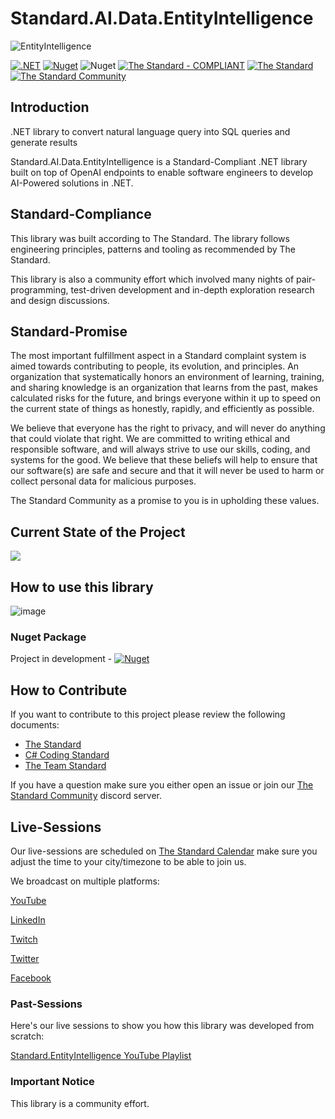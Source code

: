 # Standard.AI.Data.EntityIntelligence

![EntityIntelligence](https://raw.githubusercontent.com/hassanhabib/Standard.AI.Data.EntityIntelligence/main/ei-gitlogo.png)

[![.NET](https://github.com/hassanhabib/Standard.AI.Data.EntityIntelligence/actions/workflows/dotnet.yml/badge.svg)](https://github.com/hassanhabib/Standard.AI.Data.EntityIntelligence/actions/workflows/dotnet.yml)
[![Nuget](https://img.shields.io/nuget/v/Standard.AI.Data.EntityIntelligence?logo=nuget&color=blue)](https://www.nuget.org/packages/Standard.AI.Data.EntityIntelligence)
![Nuget](https://img.shields.io/nuget/dt/Standard.AI.Data.EntityIntelligence?logo=nuget&label=Downloads&color=blue)
[![The Standard - COMPLIANT](https://img.shields.io/badge/The_Standard-COMPLIANT-2ea44f?style=default)](https://github.com/hassanhabib/The-Standard)
[![The Standard](https://img.shields.io/github/v/release/hassanhabib/The-Standard?filter=v2.10.0&style=default&label=Standard%20Version&color=2ea44f)](https://github.com/hassanhabib/The-Standard)
[![The Standard Community](https://img.shields.io/discord/934130100008538142?style=default&color=%237289da&label=The%20Standard%20Community&logo=Discord)](https://discord.gg/vdPZ7hS52X)



## Introduction
.NET library to convert natural language query into SQL queries and generate results

Standard.AI.Data.EntityIntelligence is a Standard-Compliant .NET library built on top of OpenAI endpoints to enable software engineers to develop AI-Powered solutions in .NET.

## Standard-Compliance
This library was built according to The Standard. The library follows engineering principles, patterns and tooling as recommended by The Standard.

This library is also a community effort which involved many nights of pair-programming, test-driven development and in-depth exploration research and design discussions.

## Standard-Promise
The most important fulfillment aspect in a Standard complaint system is aimed towards contributing to people, its evolution, and principles.
An organization that systematically honors an environment of learning, training, and sharing knowledge is an organization that learns from the past, makes calculated risks for the future, 
and brings everyone within it up to speed on the current state of things as honestly, rapidly, and efficiently as possible. 
 
We believe that everyone has the right to privacy, and will never do anything that could violate that right.
We are committed to writing ethical and responsible software, and will always strive to use our skills, coding, and systems for the good.
We believe that these beliefs will help to ensure that our software(s) are safe and secure and that it will never be used to harm or collect personal data for malicious purposes.
 
The Standard Community as a promise to you is in upholding these values.

## Current State of the Project
[![](https://mermaid.ink/img/pako:eNqtVW1vokAQ_isbGk9NrEFA25CmCYhNTExfDtMv0g8rLO2muHjLeq1p_O83u0BZX3p3uRwkys4zM888s28fRpwnxHCNVusjYghRRoWL1CdCbfFCVqTtovYSF6Td062PmFO8zEjR_nQHaM3pCvPtOM9yLuPOJiP51qGNx5y8i8bLtu1jFz_nCeGN08XYhEfzyygjDRyM5KvBBYlzluxVY5qjwV4KQbigey5pmrZLeCf_4GfXakUszfK3-AVzgb7PIhYxmph9c9EJsMCyN90n13UDH12dn18jiQ0U5PP8lfCuxO5uJxGTsEQthYaE_6QxqWH0DSIHEBnG0OBDtKS0GgZb5bjneUyKgrLnE_6QDJWUA6As0_4mQIZYi0UosGxb0vdo_25NmDd9kupmU78WYPXNTomcFmiBCG96lL8GLQD_UAbIa5Q6i_Bh9rAhfHvHQUMhOBY0Z1WgrM0bz6ePlWStRY5SdGCRNnuxmHPMChyL8EfWD2NO1yLIV1dLfj2jSw4r4lCzDZqhjHvMC8JPy7bl3NUutawGtBrwWH1Zl3O0oupwB-i_XlEOMKsGHbI6wKqALxn79md3y9pO9lg1rWkkRJXB-xZpG37cYrHhOKuzyp6Oc9jLlOkpd-U0O3WCYVWNNpaWUafTGWeUMNHtStXj2XRyO1dEpcKR9IszXBQBSVG5EFBKs8w9u7nxhqbZQyAGmibHjjY-f6OJeHGt9XsPxXL7u2emej4dElzAjud46yIwmhqN2q4liWlemjrJ_vgEyY16_obErygCzxtaGgWkCC7-jxBY4BXJ5cV4MvF1HaDE_ycOq4csjaOcsooGTnqdw9dbcbJXX4swesaK8BWmCVxf6gqKDHU1RYYLn3CEvUYGHN_ghzciD7csNtwUZwXpGZt1ggUJKH7meFVZd78ARmc4CA?type=png)](https://mermaid.live/edit#pako:eNqtVW1vokAQ_isbGk9NrEFA25CmCYhNTExfDtMv0g8rLO2muHjLeq1p_O83u0BZX3p3uRwkys4zM888s28fRpwnxHCNVusjYghRRoWL1CdCbfFCVqTtovYSF6Td062PmFO8zEjR_nQHaM3pCvPtOM9yLuPOJiP51qGNx5y8i8bLtu1jFz_nCeGN08XYhEfzyygjDRyM5KvBBYlzluxVY5qjwV4KQbigey5pmrZLeCf_4GfXakUszfK3-AVzgb7PIhYxmph9c9EJsMCyN90n13UDH12dn18jiQ0U5PP8lfCuxO5uJxGTsEQthYaE_6QxqWH0DSIHEBnG0OBDtKS0GgZb5bjneUyKgrLnE_6QDJWUA6As0_4mQIZYi0UosGxb0vdo_25NmDd9kupmU78WYPXNTomcFmiBCG96lL8GLQD_UAbIa5Q6i_Bh9rAhfHvHQUMhOBY0Z1WgrM0bz6ePlWStRY5SdGCRNnuxmHPMChyL8EfWD2NO1yLIV1dLfj2jSw4r4lCzDZqhjHvMC8JPy7bl3NUutawGtBrwWH1Zl3O0oupwB-i_XlEOMKsGHbI6wKqALxn79md3y9pO9lg1rWkkRJXB-xZpG37cYrHhOKuzyp6Oc9jLlOkpd-U0O3WCYVWNNpaWUafTGWeUMNHtStXj2XRyO1dEpcKR9IszXBQBSVG5EFBKs8w9u7nxhqbZQyAGmibHjjY-f6OJeHGt9XsPxXL7u2emej4dElzAjud46yIwmhqN2q4liWlemjrJ_vgEyY16_obErygCzxtaGgWkCC7-jxBY4BXJ5cV4MvF1HaDE_ycOq4csjaOcsooGTnqdw9dbcbJXX4swesaK8BWmCVxf6gqKDHU1RYYLn3CEvUYGHN_ghzciD7csNtwUZwXpGZt1ggUJKH7meFVZd78ARmc4CA)

<!--![StateOfTheProject](https://raw.githubusercontent.com/hassanhabib/Standard.AI.Data.EntityIntelligence/main/stateoftheproject.drawio.png)
<a href="https://app.diagrams.net/#Hhassanhabib%2FStandard.AI.Data.EntityIntelligence%2Fmain%2Fstateoftheproject.drawio" target="_blank">Edit with Draw.io</a>-->

## How to use this library
![image](https://github.com/hassanhabib/Standard.AI.Data.EntityIntelligence/assets/1453985/c6d9f0c9-aa2f-4634-ae83-1ab2260fd50e)

### Nuget Package 
Project in development - [![Nuget](https://img.shields.io/nuget/v/Standard.AI.Data.EntityIntelligence?logo=nuget&color=blue)](https://www.nuget.org/packages/Standard.AI.Data.EntityIntelligence)

## How to Contribute
If you want to contribute to this project please review the following documents:
- [The Standard](https://github.com/hassanhabib/The-Standard)
- [C# Coding Standard](https://github.com/hassanhabib/CSharpCodingStandard)
- [The Team Standard](https://github.com/hassanhabib/The-Standard-Team)

If you have a question make sure you either open an issue or join our [The Standard Community](https://discord.com/invite/vdPZ7hS52X) discord server.

## Live-Sessions
Our live-sessions are scheduled on [The Standard Calendar](https://tinyurl.com/the-standard-calendar) make sure you adjust the time to your city/timezone to be able to join us.

We broadcast on multiple platforms:

[YouTube](https://www.youtube.com/@HassanHabib)

[LinkedIn](https://www.linkedin.com/in/hassanrezkhabib/)

[Twitch](https://www.twitch.tv/binhabib)

[Twitter](https://twitter.com/HassanRezkHabib)

[Facebook](https://www.facebook.com/hassan.rezk.habib)

### Past-Sessions
Here's our live sessions to show you how this library was developed from scratch:

[Standard.EntityIntelligence YouTube Playlist](https://www.youtube.com/watch?v=wzT8tiIg70o&list=PLan3SCnsISTSf0q3FDvFLngnVpmiMte3L)

### Important Notice
This library is a community effort.
